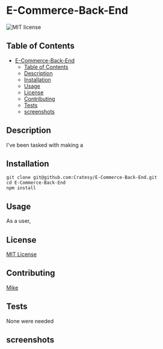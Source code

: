 # E-Commerce-Back-End

![MIT license](https://img.shields.io/badge/license-MIT-green)

## Table of Contents

- [E-Commerce-Back-End](#e-commerce-back-end)
  - [Table of Contents](#table-of-contents)
  - [Description](#description)
  - [Installation](#installation)
  - [Usage](#usage)
  - [License](#license)
  - [Contributing](#contributing)
  - [Tests](#tests)
  - [screenshots](#screenshots)

## Description

I've been tasked with making a

## Installation

```
git clone git@github.com:Cratesy/E-Commerce-Back-End.git
cd E-Commerce-Back-End
npm install
```

## Usage

As a user,

## License

[MIT License](https://opensource.org/licenses/MIT)

## Contributing

[Mike](https://github.com/Cratesy)

## Tests

None were needed

## screenshots

<img src=""
alt=""/>
